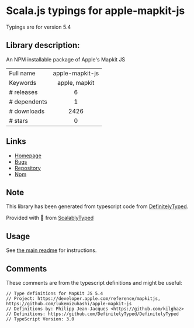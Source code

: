
# Scala.js typings for apple-mapkit-js

Typings are for version 5.4

## Library description:
An NPM installable package of Apple's Mapkit JS

|                    |                 |
| ------------------ | :-------------: |
| Full name          | apple-mapkit-js |
| Keywords           | apple, mapkit |
| # releases         | 6 |
| # dependents       | 1 |
| # downloads        | 2426 |
| # stars            | 0 |

## Links
- [Homepage](https://github.com/LukeMizuhashi/apple-mapkit-js#readme)
- [Bugs](https://github.com/LukeMizuhashi/apple-mapkit-js/issues)
- [Repository](https://github.com/LukeMizuhashi/apple-mapkit-js)
- [Npm](https://www.npmjs.com/package/apple-mapkit-js)
    


## Note
This library has been generated from typescript code from [DefinitelyTyped](https://definitelytyped.org).

Provided with :purple_heart: from [ScalablyTyped](https://github.com/oyvindberg/ScalablyTyped)

## Usage
See [the main readme](../../readme.md) for instructions.

## Comments

These comments are from the typescript definitions and might be useful:
```
// Type definitions for MapKit JS 5.4
// Project: https://developer.apple.com/reference/mapkitjs, https://github.com/lukemizuhashi/apple-mapkit-js
// Definitions by: Philipp Jean-Jacques <https://github.com/kilghaz>
// Definitions: https://github.com/DefinitelyTyped/DefinitelyTyped
// TypeScript Version: 3.0

```

